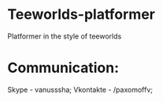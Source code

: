 # Teeworlds-platformer
Platformer in the style of teeworlds

# Communication:
Skype - vanusssha;
Vkontakte - /paxomoffv;
